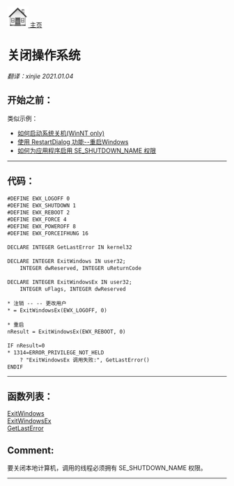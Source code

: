 [<img src="../images/home.png"> 主页 ](https://github.com/VFP9/Win32API)  

# 关闭操作系统
_翻译：xinjie  2021.01.04_

## 开始之前：
类似示例：   
* [如何启动系统关机(WinNT only)](sample_122.md)  
* [使用 RestartDialog 功能--重启Windows](sample_361.md)  
* [如何为应用程序启用 SE_SHUTDOWN_NAME 权限](sample_552.md)  
  
***  


## 代码：
```foxpro  
#DEFINE EWX_LOGOFF 0
#DEFINE EWX_SHUTDOWN 1
#DEFINE EWX_REBOOT 2
#DEFINE EWX_FORCE 4
#DEFINE EWX_POWEROFF 8
#DEFINE EWX_FORCEIFHUNG 16

DECLARE INTEGER GetLastError IN kernel32

DECLARE INTEGER ExitWindows IN user32;
	INTEGER dwReserved, INTEGER uReturnCode

DECLARE INTEGER ExitWindowsEx IN user32;
	INTEGER uFlags, INTEGER dwReserved

* 注销 -- -- 更改用户
* = ExitWindowsEx(EWX_LOGOFF, 0)

* 重启
nResult = ExitWindowsEx(EWX_REBOOT, 0)

IF nResult=0
* 1314=ERROR_PRIVILEGE_NOT_HELD
	? "ExitWindowsEx 调用失败:", GetLastError()
ENDIF  
```  
***  


## 函数列表：
[ExitWindows](../libraries/user32/ExitWindows.md)  
[ExitWindowsEx](../libraries/user32/ExitWindowsEx.md)  
[GetLastError](../libraries/kernel32/GetLastError.md)  

## Comment:
要关闭本地计算机，调用的线程必须拥有 SE_SHUTDOWN_NAME 权限。  
  
***  


